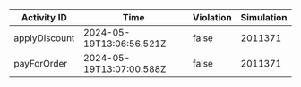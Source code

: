 | Activity ID | Time | Violation | Simulation |
| --- | --- | --- | --- |
| applyDiscount | 2024-05-19T13:06:56.521Z | false | 2011371 |
| payForOrder | 2024-05-19T13:07:00.588Z | false | 2011371 |